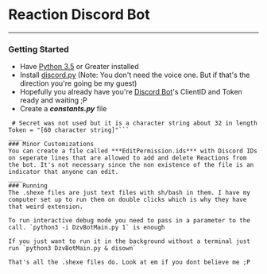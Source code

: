 # Reaction Discord Bot
____
### Getting Started
* Have [Python 3.5](https://www.python.org/downloads/) or Greater installed
* Install [discord.py](https://github.com/Rapptz/discord.py) (Note: You don't need the voice one. But if that's the direction you're going be my guest)
* Hopefully you already have you're [Discord Bot](https://discordapp.com/developers/applications/me)'s ClientID and Token ready and waiting ;P
* Create a ***constants.py*** file  
```ClientID = "[15 digit discord id of your bot]"
 # Secret was not used but it is a character string about 32 in length
Token = "[60 character string]"```
____
### Minor Customizations
You can create a file called ***EditPermission.ids*** with Discord IDs on seperate lines that are allowed to add and delete Reactions from the bot. It's not necessary since the non existence of the file is an indicator that anyone can edit.  
____
### Running
The .shexe files are just text files with sh/bash in them. I have my computer set up to run them on double clicks which is why they have that weird extension.  

To run interactive debug mode you need to pass in a parameter to the call. `python3 -i DzvBotMain.py 1` is enough  

If you just want to run it in the background without a terminal just run `python3 DzvBotMain.py & disown`  

That's all the .shexe files do. Look at em if you dont believe me ;P  
